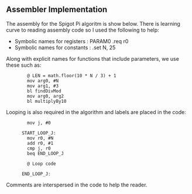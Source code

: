 

## Assembler Implementation

The assembly for the Spigot Pi algoritm is show below.  There is learning curve to reading assembly code so I used the following to help:

- Symbolic names for registers : PARAM0 .req r0
- Symbolic names for constants : .set N, 25

Along with explicit names for functions that include parameters, we use these such as:

```
        @ LEN = math.floor(10 * N / 3) + 1
        mov arg0, #N
        mov arg1, #3
        bl findDivMod
        mov arg0, arg2
        bl multiplyBy10
```

Looping is also required in the algorithm and labels are placed in the code:

```
        mov j, #0
        
      START_LOOP_J:
        mov r0, #N
        add r0, #1
        cmp j, r0
        beq END_LOOP_J

        @ Loop code
        
      END_LOOP_J:
```

Comments are interspersed in the code to help the reader.

